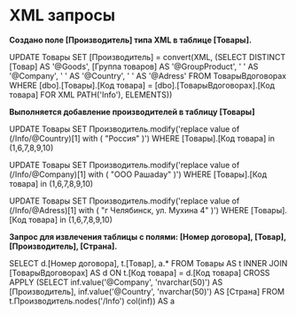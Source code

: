# XML запросы
**Создано поле [Производитель] типа XML в таблице [Товары].**

UPDATE Товары
SET [Производитель] = convert(XML, 
(SELECT DISTINCT [Товар] AS '@Goods',
    [Группа товаров] AS '@GroupProduct',
    ' ' AS '@Company',
    ' ' AS '@Country',
	' ' AS '@Adress'
  FROM ТоварыВдоговорах
  WHERE [dbo].[Товары].[Код товара]
 = [dbo].[ТоварыВдоговорах].[Код товара]
  FOR XML PATH('Info'), ELEMENTS))
  
  **Выполняется добавление производителей в таблицу [Товары]**

UPDATE Товары
SET Производитель.modify('replace value of 
(/Info/@Country)[1]
with ( "Россия" )')
WHERE [Товары].[Код товара] in (1,6,7,8,9,10)


UPDATE Товары
SET Производитель.modify('replace value of 
(/Info/@Company)[1]
with ( "ООО Рашаday" )')
WHERE [Товары].[Код товара] in (1,6,7,8,9,10)


UPDATE Товары
SET Производитель.modify('replace value of 
(/Info/@Adress)[1]
with ( "г Челябинск, ул. Мухина 4" )')
WHERE [Товары].[Код товара] in (1,6,7,8,9,10)


**Запрос для извлечения таблицы с полями: [Номер договора], [Товар], [Производитель], [Страна].**

SELECT d.[Номер договора], t.[Товар], a.*
FROM Товары AS t
INNER JOIN [ТоварыВдоговорах] AS d
ON t.[Код товара] = d.[Код товара]
CROSS APPLY (SELECT
 inf.value('@Company', 'nvarchar(50)') AS [Производитель],
 inf.value('@Country', 'nvarchar(50)') AS [Страна]
FROM t.Производитель.nodes('/Info') col(inf)) AS a
